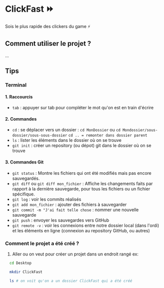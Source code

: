 # ClickFast ⏩

Sois le plus rapide des clickers du game ⚡

## Comment utiliser le projet ?

...

## Tips

### Terminal

#### 1. Raccourcis

- `tab` : appuyer sur tab pour compléter le mot qu'on est en train d'écrire

#### 2. Commandes

- `cd` : se déplacer vers un dossier : `cd MonDossier` ou `cd Mondossier/sous-dossier/sous-sous-dossier`
  `cd .. = remonter dans dossier parent`
- `ls` : lister les éléments dans le dossier où on se trouve
- `git init` : créer un repository (ou dépot) git dans le dossier où on se trouve

#### 3. Commandes Git

- `git status` : Montre les fichiers qui ont été modifiés mais pas encore sauvegardés.
- `git diff` ou `git diff mon_fichier` : Affiche les changements faits par rapport à la dernière sauvegarde, pour tous les fichiers ou un fichier spécifique.
- `git log` : voir les commits réalisés
- `git add mon_fichier` : ajouter des fichiers à sauvegarder
- `git commit -m "J'ai fait telle chose` : nommer une nouvelle sauvegarde
- `git push` : envoyer les sauvegardes vers GitHub
- `git remote -v` : voir les connexions entre notre dossier local (dans l'ordi) et les éléments en ligne (connexion au repository GitHub, ou autres)

### Comment le projet a été créé ?

1. Aller ou on veut pour créer un projet dans un endroit rangé
   ex:

```bash
  cd Desktop

  mkdir ClickFast

  ls # on voit qu'on a un dossier ClickFast qui a été créé
```